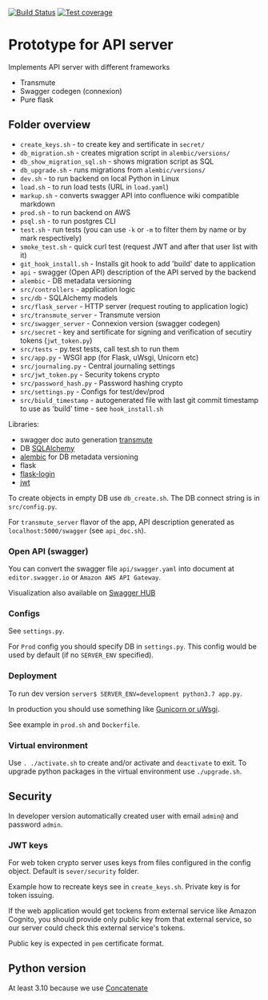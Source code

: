 [![Build Status](https://github.com/andgineer/api-db-prototype/workflows/ci/badge.svg)](https://github.com/andgineer/api-db-prototype/actions)
[![Test coverage](https://coveralls.io/repos/github/andgineer/api-db-prototype/badge.svg?branch=master)](https://coveralls.io/github/andgineer/api-db-prototype?branch=master)
# Prototype for API server

Implements API server with different frameworks
* Transmute
* Swagger codegen (connexion)
* Pure flask

## Folder overview
* `create_keys.sh` - to create key and sertificate in `secret/`
* `db_migration.sh` - creates migration script in `alembic/versions/`
* `db_show_migration_sql.sh` - shows migration script as SQL
* `db_upgrade.sh` - runs migrations from `alembic/versions/`
* `dev.sh` - to run backend on local Python in Linux
* `load.sh` - to run load tests (URL in `load.yaml`)
* `markup.sh` - converts swagger API into confluence wiki compatible markdown
* `prod.sh` - to run backend on AWS
* `psql.sh` - to run postgres CLI
* `test.sh` - run tests (you can use `-k` or `-m` to filter them by name or by mark respectively)
* `smoke_test.sh` - quick curl test (request JWT and after that user list with it)
* `git_hook_install.sh` - Installs git hook to add 'build' date to application
* `api` - swagger (Open API) description of the API served by the backend
* `alembic` - DB metadata versioning
* `src/controllers` - application logic
* `src/db` - SQLAlchemy models
* `src/flask_server` - HTTP server (request routing to application logic)
* `src/transmute_server` - Transmute version
* `src/swagger_server` - Connexion version (swagger codegen)
* `src/secret` - key and sertificate for signing and verification of secutiry tokens (`jwt_token.py`)
* `src/tests` - py.test tests, call test.sh to run them
* `src/app.py` - WSGI app (for Flask, uWsgi, Unicorn etc)
* `src/journaling.py` - Central journaling settings
* `src/jwt_token.py` - Security tokens crypto
* `src/password_hash.py` - Password hashing crypto
* `src/settings.py` - Configs for test/dev/prod
* `src/biuld_timestamp` - autogenerated file with last git commit timestamp to use as 'build' time - see `hook_install.sh`

Libraries:
* swagger doc auto generation [transmute](https://github.com/toumorokoshi/flask-transmute)
* DB [SQLAlchemy](http://wiki.python.su/%D0%94%D0%BE%D0%BA%D1%83%D0%BC%D0%B5%D0%BD%D1%82%D0%B0%D1%86%D0%B8%D0%B8/SQLAlchemy)
* [alembic](https://pypi.org/project/alembic/) for DB metadata versioning
* flask
* [flask-login](https://flask-login.readthedocs.io/en/latest/)
* [jwt](https://realpython.com/token-based-authentication-with-flask/)

To create objects in empty DB use `db_create.sh`.
The DB connect string is in `src/config.py`.

For `transmute_server` flavor of the app, API description generated as
`localhost:5000/swagger` (see `api_doc.sh`).

### Open API (swagger)
You can convert the swagger file `api/swagger.yaml` into document at
`editor.swagger.io` or `Amazon AWS API Gateway`.

Visualization also available on [Swagger HUB](https://app.swaggerhub.com/apis/andgineer/api-db-prototype/1.0-oas3)


### Configs

See `settings.py`.

For `Prod` config you should specify DB in `settings.py`.
This config would be used by default (if no `SERVER_ENV` specified).

### Deployment

To run dev version `server$ SERVER_ENV=development python3.7 app.py`.

In production you should use something like
[Gunicorn or uWsgi](http://flask.pocoo.org/docs/1.0/deploying/).

See example in `prod.sh` and `Dockerfile`.

### Virtual environment

Use `. ./activate.sh` to create and/or activate and `deactivate` to exit.
To upgrade python packages in the virtual environment use `./upgrade.sh`.

## Security
In developer version automatically created user with email `admin@`
and password `admin`.

### JWT keys

For web token crypto server uses keys from files configured in the config
object.
Default is `sever/security` folder.

Example how to recreate keys see in `create_keys.sh`.
Private key is for token issuing.

If the web application would get tockens from external service
like Amazon Cognito, you should provide only public key from that
external service, so our server could check this external service's tokens.

Public key is expected in `pem` certificate format.

## Python version

At least 3.10 because we use [Concatenate](https://peps.python.org/pep-0612/)

